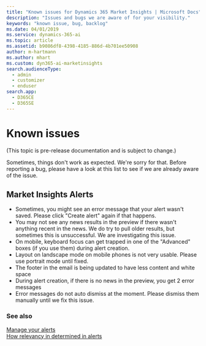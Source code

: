 ```yaml
---
title: "Known issues for Dynamics 365 Market Insights | Microsoft Docs"
description: "Issues and bugs we are aware of for your visibility."
keywords: "known issue, bug, backlog"
ms.date: 04/01/2019
ms.service: dynamics-365-ai
ms.topic: article
ms.assetid: b9086df8-4398-4185-886d-4b701ee50908
author: m-hartmann
ms.author: mhart
ms.custom: dyn365-ai-marketinsights
search.audienceType: 
  - admin
  - customizer
  - enduser
search.app: 
  - D365CE
  - D365SE
---
```


# Known issues

(This topic is pre-release documentation and is subject to change.)

Sometimes, things don't work as expected. We're sorry for that. Before reporting a bug, please have a look at this list to see if we are already aware of the issue. 

## Market Insights Alerts

- Sometimes, you might see an error message that your alert wasn't saved. Please click "Create alert" again if that happens.
- You may not see any news results in the preview if there wasn't anything recent in the news. We do try to pull older results, but sometimes this is unsuccessful. We are investigating this issue.
- On mobile, keyboard focus can get trapped in one of the "Advanced" boxes (if you use them) during alert creation.
- Layout on landscape mode on mobile phones is not very usable. Please use portrait mode until fixed.
- The footer in the email is being updated to have less content and white space
- During alert creation, if there is no news in the preview, you get 2 error messages
- Error messages do not auto dismiss at the moment. Please dismiss them manually until we fix this issue.

### See also

[Manage your alerts](alerts-management.md)    
[How relevancy in determined in alerts](alerts-data-science.md)
